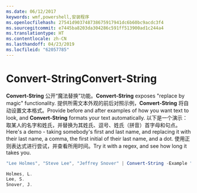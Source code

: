 ```yaml
---
ms.date: 06/12/2017
keywords: wmf,powershell,安装程序
ms.openlocfilehash: 27541d903748738675917941dc6b60bc9acdc3f4
ms.sourcegitcommit: e7445ba8203da304286c591ff513900ad1c244a4
ms.translationtype: HT
ms.contentlocale: zh-CN
ms.lasthandoff: 04/23/2019
ms.locfileid: "62057785"
---
```

# <a name="convert-string"></a><span data-ttu-id="a4fb9-102">Convert-String</span><span class="sxs-lookup"><span data-stu-id="a4fb9-102">Convert-String</span></span>
<span data-ttu-id="a4fb9-103">**Convert-String** 公开“魔法替换”功能。</span><span class="sxs-lookup"><span data-stu-id="a4fb9-103">**Convert-String** exposes "replace by magic" functionality.</span></span> <span data-ttu-id="a4fb9-104">提供所需文本外观的前后对照示例，**Convert-String** 将自动设置文本格式。</span><span class="sxs-lookup"><span data-stu-id="a4fb9-104">Provide before and after examples of how you want text to look, and **Convert-String** formats your text automatically.</span></span> <span data-ttu-id="a4fb9-105">以下是一个演示：取某人的名字和姓氏，并替换为其姓氏、逗号、姓氏（拼音）首字母和句点。</span><span class="sxs-lookup"><span data-stu-id="a4fb9-105">Here's a demo - taking somebody's first and last name, and replacing it with their last name, a comma, the first initial of their last name, and a dot.</span></span> <span data-ttu-id="a4fb9-106">使用正则表达式进行尝试，并查看所用时间。</span><span class="sxs-lookup"><span data-stu-id="a4fb9-106">Try it with a regex, and see how long it takes you.</span></span>

```powershell
"Lee Holmes", "Steve Lee", "Jeffrey Snover" | Convert-String -Example "Bill Gates=Gates, B.","John Smith=Smith, J."

Holmes, L.
Lee, S.
Snover, J.
```
